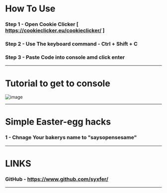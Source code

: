 # How To Use 

### Step 1 - Open Cookie Clicker [ https://cookieclicker.eu/cookieclicker/ ]
### Step 2 - Use The keyboard command - Ctrl + Shift + C
### Step 3 - Paste Code into console amd click enter
----------------------------------------------------------------------------


# Tutorial to get to console 
![image](https://github.com/user-attachments/assets/d0964f44-f3d1-487d-b54a-dcdcd9221ebf)

--------------------------------------------------------------------

# Simple Easter-egg hacks

### 1 - Chnage Your bakerys name to "saysopensesame" 

-----------------------------------------------------------------------

# LINKS

### GitHub - https://www.github.com/syxfer/

--------------------------------------------------
